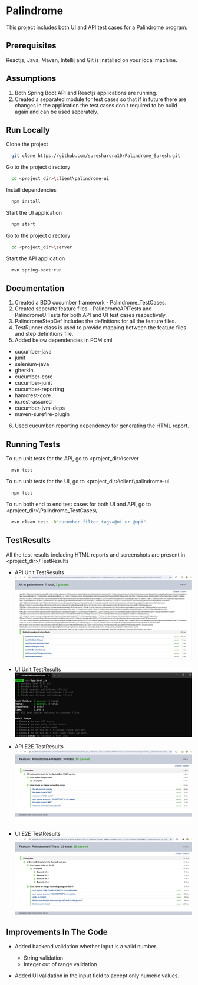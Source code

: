 
# Palindrome

This project includes both UI and API test cases for a Palindrome program. 


## Prerequisites

Reactjs, Java, Maven, Intellij and Git is installed on your local machine.
  
## Assumptions

1. Both Spring Boot API and Reactjs applications are running.
2. Created a separated module for test cases so that if in future there are changes in the application the test cases don't required to be build again and can be used seperately.
## Run Locally

Clone the project

```bash
  git clone https://github.com/suresharora10/Palindrome_Suresh.git
```

Go to the project directory

```bash
  cd <project_dir>\client\palindrome-ui
```

Install dependencies

```bash
  npm install
```

Start the UI application

```bash
  npm start
```

Go to the project directory

```bash
  cd <project_dir>\server
  ```

Start the API application

```bash
  mvn spring-boot:run
```


## Documentation


1. Created a BDD cucumber framework -  Palindrome_TestCases.
2. Created seperate feature files - PalindromeAPITests and PalindromeUITests for both API and UI test cases respectively.
3. PalindromeStepDef includes the definitions for all the feature files.
4. TestRunner class is used to provide mapping between the feature files and step definitions file.
5. Added below dependencies in POM.xml
*   cucumber-java
*   junit
*   selenium-java
*   gherkin
*   cucumber-core
*   cucumber-junit
*   cucumber-reporting
*   hamcrest-core
*   io.rest-assured
*   cucumber-jvm-deps
*   maven-surefire-plugin

6. Used cucumber-reporting dependency for generating the HTML report.    


    


## Running Tests

To run unit tests for the API, go to <project_dir>\server
```bash
  mvn test
```

To run unit tests for the UI, go to <project_dir>\client\palindrome-ui
```bash
  npm test
```

To run both end to end test cases for both UI and API, go to <project_dir>\Palindrome_TestCases\
```bash
  mvn clean test -D"cucumber.filter.tags=@ui or @api"
```
## TestResults

All the test results including HTML reports and screenshots are present in <project_dir>/TestResults

*   API Unit TestResults
    ![API Unit TestResults](TestResults/APIUnitTest.jpg)

*   UI Unit TestResults
    ![UI Unit TestResults](TestResults/UIUnitTest.jpg)

*   API E2E TestResults
    ![API E2E TestResults](TestResults/APIE2ETest.jpg)

*   UI E2E TestResults
    ![UI E2E TestResults](TestResults/UIE2ETest.jpg)

## Improvements In The Code

* Added backend validation whether input is a valid number.
    * String validation
    * Integer out of range validation

* Added UI validation in the input field to accept only numeric values.
